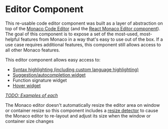 # Editor Component

This re-usable code editor component was built as a layer of abstraction on top of the [Monaco Code Editor](https://microsoft.github.io/monaco-editor/) (and the [React Monaco Editor component](https://github.com/react-monaco-editor/react-monaco-editor)). The goal of this component is to expose a set of the most-used, most-helpful features from Monaco in a way that's easy to use out of the box. If a use case requires additional features, this component still allows access to all other Monaco features.

This editor component allows easy access to:
* [Syntax highlighting (including custom language highlighting)](https://microsoft.github.io/monaco-editor/playground.html#extending-language-services-custom-languages)
* [Suggestion/autocompletion widget](https://microsoft.github.io/monaco-editor/playground.html#extending-language-services-completion-provider-example)
* Function signature widget 
* [Hover widget](https://microsoft.github.io/monaco-editor/playground.html#extending-language-services-hover-provider-example)

[_TODO: Examples of each_](https://github.com/elastic/kibana/issues/43812)

The Monaco editor doesn't automatically resize the editor area on window or container resize so this component includes a [resize detector](https://github.com/maslianok/react-resize-detector) to cause the Monaco editor to re-layout and adjust its size when the window or container size changes